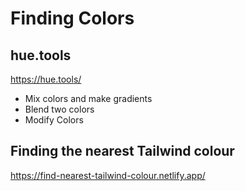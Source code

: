 
# Finding Colors

## hue.tools

https://hue.tools/

- Mix colors and make gradients
- Blend two colors
- Modify Colors

## Finding the nearest Tailwind colour

https://find-nearest-tailwind-colour.netlify.app/
